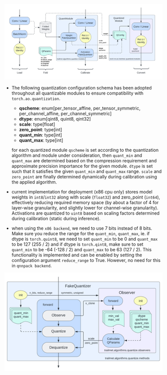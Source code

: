 ![quantization](./assets/quantization_pipeline.png)

- The following quantization configuration schema has been adopted throughout all quantizable modules to ensure compatibility with `torch.ao.quantization`.
    - **qscheme**: enum[per_tensor_affine, per_tensor_symmetric, per_channel_affine, per_channel_symmetric]
    - **dtype**: enum[qint8, quint8, qint32]
    - **scale**: type[float]
    - **zero_point**: type[int]
    - **quant_min**: type[int]
    - **quant_max**: type[int]
    
    for each quantized module `qscheme` is set according to the quantization algorithm and module under consideration, then `quant_min` and `quant_max` are determined based on the compression requirement and approximate precision importance for the given module. `dtype` is set such that it satisfies the given `quant_min` and `quant_max` range. `scale` and `zero_point` are finally determined dynamically during calibration using the applied algorithm.

- current implementation for deployment (x86 cpu only) stores model weights in `int8`/`int32` along with scale (`float32`) and zero_point (`int64`), effectively reducing required memory space (by about a factor of 4 for layer-wise granularity, and slightly lower for channel-wise granularity). Activations are quantized to `uint8` based on scaling factors determined during calibration (static during inference).

- when using the `x86 backend`, we need to use 7 bits instead of 8 bits. Make sure you reduce the range for the `quant_min`, `quant_max`, ie. if dtype is `torch.quint8`, we need to set `quant_min` to be 0 and `quant_max` to be 127 (255 / 2) and if dtype is `torch.qint8`, make sure to set `quant_min` to be -64 (-128 / 2) and `quant_max` to be 63 (127 / 2). This functionality is implemented and can be enabled by setting the configuration argument `reduce_range` to True. However, no need for this in `qnnpack backend`.

![quantizer](./assets/quantizer_flow.png)
